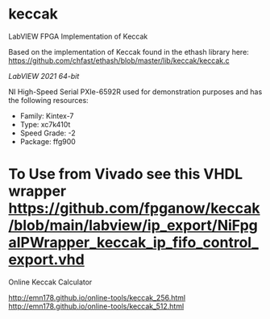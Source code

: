# keccak
LabVIEW FPGA Implementation of Keccak

Based on the implementation of Keccak found in the ethash library here:
https://github.com/chfast/ethash/blob/master/lib/keccak/keccak.c


*LabVIEW 2021 64-bit*

NI High-Speed Serial PXIe-6592R used for demonstration purposes and has the following resources:
- Family: Kintex-7
- Type: xc7k410t
- Speed Grade: -2
- Package: ffg900


**To Use from Vivado see this VHDL wrapper**
https://github.com/fpganow/keccak/blob/main/labview/ip_export/NiFpgaIPWrapper_keccak_ip_fifo_control_export.vhd
=======
Online Keccak Calculator

http://emn178.github.io/online-tools/keccak_256.html
http://emn178.github.io/online-tools/keccak_512.html
